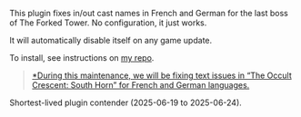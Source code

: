 This plugin fixes in/out cast names in French and German for the last boss of The Forked Tower. No configuration, it just works.

It will automatically disable itself on any game update.

To install, see instructions on [my repo](https://github.com/Aireil/MyDalamudPlugins).

> [*During this maintenance, we will be fixing text issues in “The Occult Crescent: South Horn” for French and German languages.](https://eu.finalfantasyxiv.com/lodestone/news/detail/ba8cb5e1aa911c9395d2e5b7830850ccf75f52e5)

Shortest-lived plugin contender (2025-06-19 to 2025-06-24).
